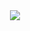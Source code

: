 <div style="text-align: center; margin: 40px 0;">
  <img src="https://img.yzcdn.cn/public_files/2017/10/27/1613bb2a55ef71a99f43b998f65fd86e.jpg" />
<div>

